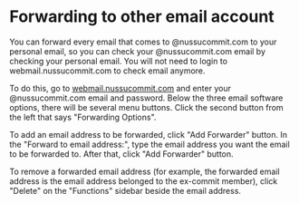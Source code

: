 # Forwarding to other email account

You can forward every email that comes to @nussucommit.com to your personal email, so you can check your @nussucommit.com email by checking your personal email. You will not need to login to webmail.nussucommit.com to check email anymore.

To do this, go to [webmail.nussucommit.com](webmail.nussucommit.com) and enter your @nussucommit.com email and password. Below the three email software options, there will be several menu buttons. Click the second button from the left that says "Forwarding Options".

To add an email address to be forwarded, click "Add Forwarder" button. In the "Forward to email address:", type the email address you want the email to be forwarded to. After that, click "Add Forwarder" button.

To remove a forwarded email address (for example, the forwarded email address is the email address belonged to the ex-commit member), click "Delete" on the "Functions" sidebar beside the email address.